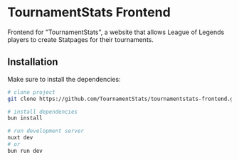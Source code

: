 # TournamentStats Frontend

Frontend for "TournamentStats", a website that allows League of Legends players to create Statpages for their tournaments.

## Installation

Make sure to install the dependencies:

```bash
# clone project
git clone https://github.com/TournamentStats/tournamentstats-frontend.git

# install dependencies
bun install

# run development server
nuxt dev
# or
bun run dev
```
